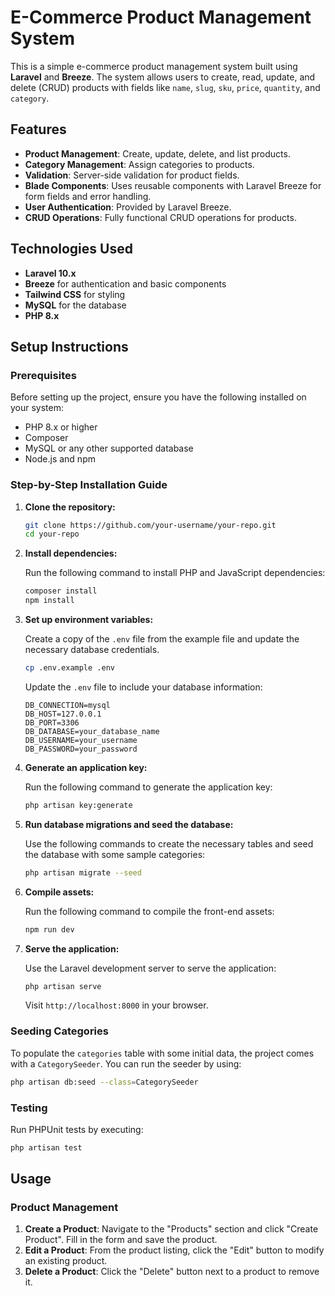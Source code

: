 
# E-Commerce Product Management System

This is a simple e-commerce product management system built using **Laravel** and **Breeze**. The system allows users to create, read, update, and delete (CRUD) products with fields like `name`, `slug`, `sku`, `price`, `quantity`, and `category`.

## Features

- **Product Management**: Create, update, delete, and list products.
- **Category Management**: Assign categories to products.
- **Validation**: Server-side validation for product fields.
- **Blade Components**: Uses reusable components with Laravel Breeze for form fields and error handling.
- **User Authentication**: Provided by Laravel Breeze.
- **CRUD Operations**: Fully functional CRUD operations for products.

## Technologies Used

- **Laravel 10.x**
- **Breeze** for authentication and basic components
- **Tailwind CSS** for styling
- **MySQL** for the database
- **PHP 8.x**

## Setup Instructions

### Prerequisites

Before setting up the project, ensure you have the following installed on your system:

- PHP 8.x or higher
- Composer
- MySQL or any other supported database
- Node.js and npm

### Step-by-Step Installation Guide

1. **Clone the repository:**

   ```bash
   git clone https://github.com/your-username/your-repo.git
   cd your-repo
   ```

2. **Install dependencies:**

   Run the following command to install PHP and JavaScript dependencies:

   ```bash
   composer install
   npm install
   ```

3. **Set up environment variables:**

   Create a copy of the `.env` file from the example file and update the necessary database credentials.

   ```bash
   cp .env.example .env
   ```

   Update the `.env` file to include your database information:

   ```
   DB_CONNECTION=mysql
   DB_HOST=127.0.0.1
   DB_PORT=3306
   DB_DATABASE=your_database_name
   DB_USERNAME=your_username
   DB_PASSWORD=your_password
   ```

4. **Generate an application key:**

   Run the following command to generate the application key:

   ```bash
   php artisan key:generate
   ```

5. **Run database migrations and seed the database:**

   Use the following commands to create the necessary tables and seed the database with some sample categories:

   ```bash
   php artisan migrate --seed
   ```

6. **Compile assets:**

   Run the following command to compile the front-end assets:

   ```bash
   npm run dev
   ```

7. **Serve the application:**

   Use the Laravel development server to serve the application:

   ```bash
   php artisan serve
   ```

   Visit `http://localhost:8000` in your browser.

### Seeding Categories

To populate the `categories` table with some initial data, the project comes with a `CategorySeeder`. You can run the seeder by using:

```bash
php artisan db:seed --class=CategorySeeder
```

### Testing

Run PHPUnit tests by executing:

```bash
php artisan test
```

## Usage

### Product Management

1. **Create a Product**: Navigate to the "Products" section and click "Create Product". Fill in the form and save the product.
2. **Edit a Product**: From the product listing, click the "Edit" button to modify an existing product.
3. **Delete a Product**: Click the "Delete" button next to a product to remove it.
